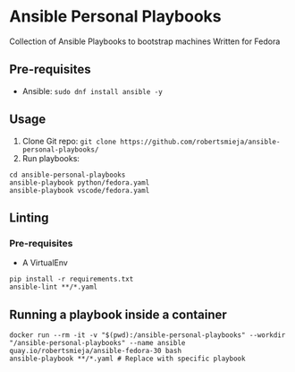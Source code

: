 # Ansible Personal Playbooks

Collection of Ansible Playbooks to bootstrap machines
Written for Fedora

## Pre-requisites

- Ansible: `sudo dnf install ansible -y`

## Usage

1.  Clone Git repo: `git clone https://github.com/robertsmieja/ansible-personal-playbooks/`
2.  Run playbooks:

```
cd ansible-personal-playbooks
ansible-playbook python/fedora.yaml
ansible-playbook vscode/fedora.yaml
```

## Linting

### Pre-requisites

- A VirtualEnv

```
pip install -r requirements.txt
ansible-lint **/*.yaml
```

## Running a playbook inside a container

```
docker run --rm -it -v "$(pwd):/ansible-personal-playbooks" --workdir "/ansible-personal-playbooks" --name ansible quay.io/robertsmieja/ansible-fedora-30 bash
ansible-playbook **/*.yaml # Replace with specific playbook
```
